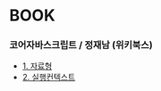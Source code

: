# BOOK
### 코어자바스크립트 / 정재남 (위키북스)
  - [1. 자료형](https://github.com/Yubron/BOOK/blob/main/%EC%BD%94%EC%96%B4%EC%9E%90%EB%B0%94%EC%8A%A4%ED%81%AC%EB%A6%BD%ED%8A%B8/1.%20%EC%9E%90%EB%A3%8C%ED%98%95.md)
  - [2. 실행컨텍스트](https://github.com/Yubron/BOOK/blob/main/%EC%BD%94%EC%96%B4%EC%9E%90%EB%B0%94%EC%8A%A4%ED%81%AC%EB%A6%BD%ED%8A%B8/2.%20%EC%8B%A4%ED%96%89%EC%BB%A8%ED%85%8D%EC%8A%A4%ED%8A%B8.md)

